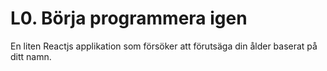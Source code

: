 # L0. Börja programmera igen
En liten Reactjs applikation som försöker att förutsäga din ålder baserat på ditt namn.